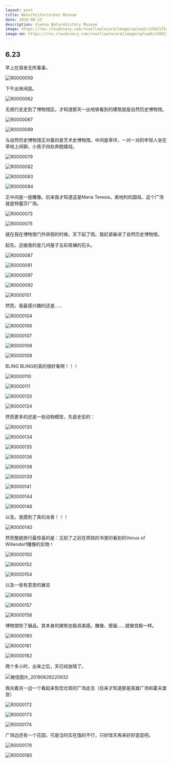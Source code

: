 ```yaml
---
layout: post
title: Naturhistorisches Museum
date: 2019-06-23
description: Vienna Naturehistory Museum
image: https://res.cloudinary.com/rosellaalucard/image/upload/v1562175423/R0000059_rujcbr.jpg
image-sm: https://res.cloudinary.com/rosellaalucard/image/upload/v1562175425/R0000062_idz4el.jpg
---
```


## 6.23

早上在宿舍无所事事。

![R0000059](https://res.cloudinary.com/rosellaalucard/image/upload/v1562175423/R0000059_rujcbr.jpg)

下午出来闲逛。

![R0000062](https://res.cloudinary.com/rosellaalucard/image/upload/v1562175425/R0000062_idz4el.jpg)

无规行走走到了博物馆区。才知道那天一出地铁看到的建筑就是自然历史博物馆。

![R0000067](https://res.cloudinary.com/rosellaalucard/image/upload/v1562175431/R0000067_om9fk5.jpg)

![R0000069](https://res.cloudinary.com/rosellaalucard/image/upload/v1562175440/R0000069_umchr4.jpg)

与自然历史博物馆正对着的是艺术史博物馆。中间是草坪，一对一对的年轻人坐在草地上闲聊，小孩子四处奔跑嬉戏。

![R0000079](https://res.cloudinary.com/rosellaalucard/image/upload/v1562175442/R0000079_f0x2uv.jpg)

![R0000082](https://res.cloudinary.com/rosellaalucard/image/upload/v1562175440/R0000082_pbddiy.jpg)

![R0000083](https://res.cloudinary.com/rosellaalucard/image/upload/v1562175444/R0000083_gd0xbe.jpg)

![R0000084](https://res.cloudinary.com/rosellaalucard/image/upload/v1562175446/R0000084_zxkowc.jpg)

正中间是一座雕像。后来我才知道这是Maria Teresia，奥地利的国母。这个广场就是特蕾莎广场。

![R0000073](https://res.cloudinary.com/rosellaalucard/image/upload/v1562175435/R0000073_xxeb17.jpg)

![R0000075](https://res.cloudinary.com/rosellaalucard/image/upload/v1562175434/R0000075_rzccxk.jpg)

就在我在博物馆门外徘徊的时候，天下起了雨。我赶紧躲进了自然历史博物馆。

起先，迎接我的是几间屋子五彩斑斓的石头。

![R0000087](https://res.cloudinary.com/rosellaalucard/image/upload/v1562175447/R0000087_cnwhgr.jpg)

![R0000091](https://res.cloudinary.com/rosellaalucard/image/upload/v1562175452/R0000091_vvu0m9.jpg)

![R0000097](https://res.cloudinary.com/rosellaalucard/image/upload/v1562175463/R0000097_vvmb3a.jpg)

![R0000092](https://res.cloudinary.com/rosellaalucard/image/upload/v1562175452/R0000092_paycsy.jpg)

![R0000101](https://res.cloudinary.com/rosellaalucard/image/upload/v1562175461/R0000101_zw4gun.jpg)

然而，我最感兴趣的还是……

![R0000104](https://res.cloudinary.com/rosellaalucard/image/upload/v1562175466/R0000104_x4guqs.jpg)

![R0000106](https://res.cloudinary.com/rosellaalucard/image/upload/v1562175484/R0000106_bckxt0.jpg)

![R0000107](https://res.cloudinary.com/rosellaalucard/image/upload/v1562175475/R0000107_iturmg.jpg)

![R0000108](https://res.cloudinary.com/rosellaalucard/image/upload/v1562175476/R0000108_xbb1le.jpg)

![R0000109](https://res.cloudinary.com/rosellaalucard/image/upload/v1562175480/R0000109_gtcc2m.jpg)

BLING BLING的真的很好看啊！！！

![R0000110](https://res.cloudinary.com/rosellaalucard/image/upload/v1562175482/R0000110_gxbwmv.jpg)

![R0000111](https://res.cloudinary.com/rosellaalucard/image/upload/v1562175486/R0000111_shemrg.jpg)

![R0000120](https://res.cloudinary.com/rosellaalucard/image/upload/v1562175489/R0000120_wpg9jj.jpg)

![R0000124](https://res.cloudinary.com/rosellaalucard/image/upload/v1562175491/R0000124_wwsynp.jpg)

然而更多的还是一些动物模型，先是史前的：

![R0000130](https://res.cloudinary.com/rosellaalucard/image/upload/v1562175494/R0000130_j2ibqd.jpg)

![R0000134](https://res.cloudinary.com/rosellaalucard/image/upload/v1562175495/R0000134_t9podx.jpg)

![R0000135](https://res.cloudinary.com/rosellaalucard/image/upload/v1562175499/R0000135_h6quat.jpg)

![R0000136](https://res.cloudinary.com/rosellaalucard/image/upload/v1562175516/R0000136_cm39dj.jpg)

![R0000138](https://res.cloudinary.com/rosellaalucard/image/upload/v1562175502/R0000138_gqpwwg.jpg)

![R0000139](https://res.cloudinary.com/rosellaalucard/image/upload/v1562175507/R0000139_pev1nk.jpg)

![R0000141](https://res.cloudinary.com/rosellaalucard/image/upload/v1562175513/R0000141_n0hdqi.jpg)

![R0000144](https://res.cloudinary.com/rosellaalucard/image/upload/v1562175515/R0000144_y82mp1.jpg)

![R0000146](https://res.cloudinary.com/rosellaalucard/image/upload/v1562175530/R0000146_hros1z.jpg)

以及，我摸到了真的龙骨！！！

![R0000140](https://res.cloudinary.com/rosellaalucard/image/upload/v1562175509/R0000140_ksrvh1.jpg)

然而整趟旅行最惊喜的是：见到了之前在蒋勋的书里的看到的Venus of Willendorf雕像的实物！

![R0000150](https://res.cloudinary.com/rosellaalucard/image/upload/v1562175524/R0000150_zbzct5.jpg)

![R0000152](https://res.cloudinary.com/rosellaalucard/image/upload/v1562175530/R0000152_mk00ys.jpg)

![R0000154](https://res.cloudinary.com/rosellaalucard/image/upload/v1562175544/R0000154_l15wze.jpg)

以及一些有意思的展览

![R0000156](https://res.cloudinary.com/rosellaalucard/image/upload/v1562175534/R0000156_swicpy.jpg)

![R0000157](https://res.cloudinary.com/rosellaalucard/image/upload/v1562175546/R0000157_ossz0u.jpg)

![R0000158](https://res.cloudinary.com/rosellaalucard/image/upload/v1562175542/R0000158_fucnbp.jpg)

博物馆除了展品，其本身的建筑也极具美感。雕像、壁画……就像宫殿一样。

![R0000160](https://res.cloudinary.com/rosellaalucard/image/upload/v1562175544/R0000160_kfxknm.jpg)

![R0000161](https://res.cloudinary.com/rosellaalucard/image/upload/v1562175547/R0000161_luwm4a.jpg)

![R0000162](https://res.cloudinary.com/rosellaalucard/image/upload/v1562175549/R0000162_rlcmls.jpg)

两个多小时，出来之后，天已经放晴了。

![微信图片_20190626220932](https://res.cloudinary.com/rosellaalucard/image/upload/v1562175344/%E5%BE%AE%E4%BF%A1%E5%9B%BE%E7%89%87_20190626220932_qlf7rn.jpg)

我向着另一边一个看起来恢宏壮观的广场走去（后来才知道那是英雄广场和霍夫堡宫）

![R0000172](https://res.cloudinary.com/rosellaalucard/image/upload/v1562178113/R0000172_t2r05i.jpg)

![R0000173](https://res.cloudinary.com/rosellaalucard/image/upload/v1562178149/R0000173_amefic.jpg)

![R0000174](C:\Users\zhuqi\OneDrive\桌面\miscellany\Austria\R0000174.JPG)

广场边还有一个花园，可是当时实在饿的不行，只好改天再来好好逛逛吧。

![R0000179](C:\Users\zhuqi\OneDrive\桌面\miscellany\Austria\R0000179.JPG)

![R0000180](C:\Users\zhuqi\OneDrive\桌面\miscellany\Austria\R0000180.JPG)